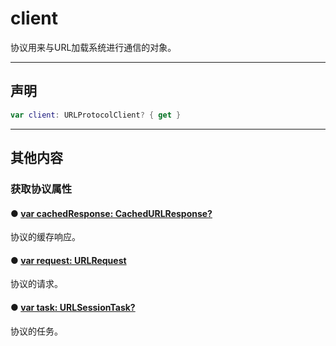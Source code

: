 # client

协议用来与URL加载系统进行通信的对象。

---
## 声明

```swift
var client: URLProtocolClient? { get }
```

---
## 其他内容

### 获取协议属性

#### ● [var cachedResponse: CachedURLResponse?](./cachedResponse.md)

协议的缓存响应。

#### ● [var request: URLRequest](./request.md)

协议的请求。

#### ● [var task: URLSessionTask?](./task.md)

协议的任务。